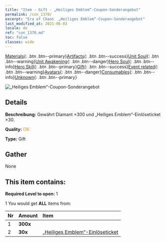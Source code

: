 ```yaml
---
title: "Item - Gift - „Heiliges Emblem“-Coupon-Sonderangebot"
permalink: /con_1370/
excerpt: "Era of Chaos  „Heiliges Emblem“-Coupon-Sonderangebot"
last_modified_at: 2021-06-03
locale: de
ref: "con_1370.md"
toc: false
classes: wide
---
```

 [Materials](/ItemsDE/){: .btn .btn--primary}[Artifacts](/ItemsDE/Artifacts/){: .btn .btn--success}[Unit Soul](/ItemsDE/UnitSoul/){: .btn .btn--warning}[Unit Awakening](/ItemsDE/UnitAwakening/){: .btn .btn--danger}[Hero Soul](/ItemsDE/HeroSoul/){: .btn .btn--info}[Hero Skill](/ItemsDE/HeroSkill/){: .btn .btn--primary}[Gift](/ItemsDE/Gift/){: .btn .btn--success}[Event related](/ItemsDE/Events/){: .btn .btn--warning}[Avatars](/ItemsDE/Avatars/){: .btn .btn--danger}[Consumables](/ItemsDE/Consumables/){: .btn .btn--info}[Unknown](/ItemsDE/Unknown/){: .btn .btn--primary}

 ![„Heiliges Emblem“-Coupon-Sonderangebot](/images/t/i_906047.png)

## Details
 **Beschreibung:** Gewährt Diamant ×300 und „Heiliges Emblem“-Einlöseticket ×30.

 **Quality:** <span style="color: #FF8C00">OK</span>

 **Type:** Gift

## Gather

  None

## This item contains:

 **Required Level to open:** 1

 1 You would get **ALL** items  from:

  | Nr | Amount |     Item    |
  |:---|:-------|:------------|
  | 1 |  **300x** | <i class="fas fa-gem"/> |  | 
  | 2 |  **30x** | [„Heiliges Emblem“-Einlöseticket](/ItemsDE/con_513/) |  | 

